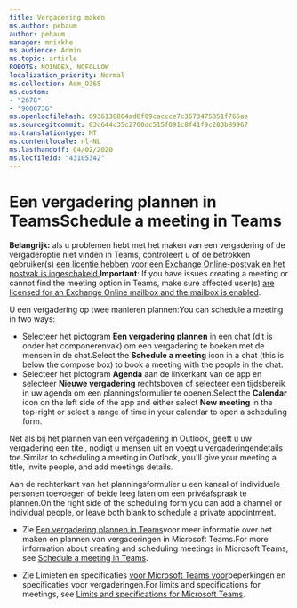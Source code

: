 ```yaml
---
title: Vergadering maken
ms.author: pebaum
author: pebaum
manager: mnirkhe
ms.audience: Admin
ms.topic: article
ROBOTS: NOINDEX, NOFOLLOW
localization_priority: Normal
ms.collection: Adm_O365
ms.custom:
- "2678"
- "9000736"
ms.openlocfilehash: 6936138804ad8f09caccce7c3673475851f765ae
ms.sourcegitcommit: 83c644c35c2700dc515f091c8f41f9c283b89967
ms.translationtype: MT
ms.contentlocale: nl-NL
ms.lasthandoff: 04/02/2020
ms.locfileid: "43105342"
---
```

# <a name="schedule-a-meeting-in-teams"></a><span data-ttu-id="ef7ad-102">Een vergadering plannen in Teams</span><span class="sxs-lookup"><span data-stu-id="ef7ad-102">Schedule a meeting in Teams</span></span>

<span data-ttu-id="ef7ad-103">**Belangrijk:** als u problemen hebt met het maken van een vergadering of de vergaderoptie niet vinden in Teams, controleert u of de betrokken gebruiker(s) [een licentie hebben voor een Exchange Online-postvak en het postvak is ingeschakeld.](https://docs.microsoft.com/exchange/recipients-in-exchange-online/create-user-mailboxes)</span><span class="sxs-lookup"><span data-stu-id="ef7ad-103">**Important**: If you have issues creating a meeting or cannot find the meeting option in Teams, make sure affected user(s) [are licensed for an Exchange Online mailbox and the mailbox is enabled](https://docs.microsoft.com/exchange/recipients-in-exchange-online/create-user-mailboxes).</span></span>

<span data-ttu-id="ef7ad-104">U een vergadering op twee manieren plannen:</span><span class="sxs-lookup"><span data-stu-id="ef7ad-104">You can schedule a meeting in two ways:</span></span> 

- <span data-ttu-id="ef7ad-105">Selecteer het pictogram **Een vergadering plannen** in een chat (dit is onder het componerenvak) om een vergadering te boeken met de mensen in de chat.</span><span class="sxs-lookup"><span data-stu-id="ef7ad-105">Select the **Schedule a meeting** icon in a chat (this is below the compose box) to book a meeting with the people in the chat.</span></span>
- <span data-ttu-id="ef7ad-106">Selecteer het pictogram **Agenda** aan de linkerkant van de app en selecteer **Nieuwe vergadering** rechtsboven of selecteer een tijdsbereik in uw agenda om een planningsformulier te openen.</span><span class="sxs-lookup"><span data-stu-id="ef7ad-106">Select the **Calendar** icon on the left side of the app and either select **New meeting** in the top-right or select a range of time in your calendar to open a scheduling form.</span></span>

<span data-ttu-id="ef7ad-107">Net als bij het plannen van een vergadering in Outlook, geeft u uw vergadering een titel, nodigt u mensen uit en voegt u vergaderingendetails toe.</span><span class="sxs-lookup"><span data-stu-id="ef7ad-107">Similar to scheduling a meeting in  Outlook, you'll give your meeting a title, invite people, and add meetings details.</span></span>

<span data-ttu-id="ef7ad-108">Aan de rechterkant van het planningsformulier u een kanaal of individuele personen toevoegen of beide leeg laten om een privéafspraak te plannen.</span><span class="sxs-lookup"><span data-stu-id="ef7ad-108">On the right side of the scheduling form you can add a channel or individual people, or leave both blank to schedule a private appointment.</span></span>

- <span data-ttu-id="ef7ad-109">Zie [Een vergadering plannen in Teams](https://support.office.com/article/Schedule-a-meeting-in-Teams-943507a9-8583-4c58-b5d2-8ec8265e04e5)voor meer informatie over het maken en plannen van vergaderingen in Microsoft Teams.</span><span class="sxs-lookup"><span data-stu-id="ef7ad-109">For more information about creating and scheduling meetings in Microsoft Teams, see [Schedule a meeting in Teams](https://support.office.com/article/Schedule-a-meeting-in-Teams-943507a9-8583-4c58-b5d2-8ec8265e04e5).</span></span>

- <span data-ttu-id="ef7ad-110">Zie Limieten en specificaties [voor Microsoft Teams voor](https://docs.microsoft.com/microsoftteams/limits-specifications-teams#meetings-and-calls)beperkingen en specificaties voor vergaderingen.</span><span class="sxs-lookup"><span data-stu-id="ef7ad-110">For limits and specifications for meetings, see [Limits and specifications for Microsoft Teams](https://docs.microsoft.com/microsoftteams/limits-specifications-teams#meetings-and-calls).</span></span>

